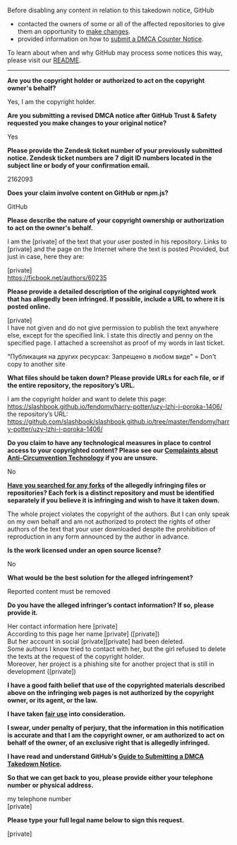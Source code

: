 Before disabling any content in relation to this takedown notice, GitHub
- contacted the owners of some or all of the affected repositories to give them an opportunity to [make changes](https://docs.github.com/en/github/site-policy/dmca-takedown-policy#a-how-does-this-actually-work).
- provided information on how to [submit a DMCA Counter Notice](https://docs.github.com/en/articles/guide-to-submitting-a-dmca-counter-notice).

To learn about when and why GitHub may process some notices this way, please visit our [README](https://github.com/github/dmca/blob/master/README.md#anatomy-of-a-takedown-notice).

---

**Are you the copyright holder or authorized to act on the copyright owner's behalf?**

Yes, I am the copyright holder.

**Are you submitting a revised DMCA notice after GitHub Trust & Safety requested you make changes to your original notice?**

Yes

**Please provide the Zendesk ticket number of your previously submitted notice. Zendesk ticket numbers are 7 digit ID numbers located in the subject line or body of your confirmation email.**

2162093

**Does your claim involve content on GitHub or npm.js?**

GitHub

**Please describe the nature of your copyright ownership or authorization to act on the owner's behalf.**

I am the [private] of the text that your user posted in his repository. Links to [private] and the page on the Internet where the text is posted Provided, but just in case, here they are:  

[private]   
https://ficbook.net/authors/60235

**Please provide a detailed description of the original copyrighted work that has allegedly been infringed. If possible, include a URL to where it is posted online.**

[private]  
I have not given and do not give permission to publish the text anywhere else, except for the specified link. I state this directly and penny on the specified page. I attached a screenshot as proof of my words in last ticket.

"Публикация на других ресурсах: Запрещено в любом виде" = Don't copy to another site

**What files should be taken down? Please provide URLs for each file, or if the entire repository, the repository’s URL.**

I am the copyright holder and want to delete this page:  
https://slashbook.github.io/fendomy/harry-potter/uzy-lzhi-i-poroka-1406/  
the repository’s URL:  
https://github.com/slashbook/slashbook.github.io/tree/master/fendomy/harry-potter/uzy-lzhi-i-poroka-1406/

**Do you claim to have any technological measures in place to control access to your copyrighted content? Please see our <a href="https://docs.github.com/articles/guide-to-submitting-a-dmca-takedown-notice#complaints-about-anti-circumvention-technology">Complaints about Anti-Circumvention Technology</a> if you are unsure.**

No

**<a href="https://docs.github.com/articles/dmca-takedown-policy#b-what-about-forks-or-whats-a-fork">Have you searched for any forks</a> of the allegedly infringing files or repositories? Each fork is a distinct repository and must be identified separately if you believe it is infringing and wish to have it taken down.**

The whole project violates the copyright of the authors. But I can only speak on my own behalf and am not authorized to protect the rights of other authors of the text that your user downloaded despite the prohibition of reproduction in any form announced by the author in advance.

**Is the work licensed under an open source license?**

No

**What would be the best solution for the alleged infringement?**

Reported content must be removed

**Do you have the alleged infringer’s contact information? If so, please provide it.**

Her contact information here [private]  
According to this page her name [private] ([private])  
But her account in social [private][private] had been deleted.  
Some authors I know tried to contact with her, but the girl refused to delete the texts at the request of the copyright holder.  
Moreover, her project is a phishing site for another project that is still in development ([private])

**I have a good faith belief that use of the copyrighted materials described above on the infringing web pages is not authorized by the copyright owner, or its agent, or the law.**

**I have taken <a href="https://www.lumendatabase.org/topics/22">fair use</a> into consideration.**

**I swear, under penalty of perjury, that the information in this notification is accurate and that I am the copyright owner, or am authorized to act on behalf of the owner, of an exclusive right that is allegedly infringed.**

**I have read and understand GitHub's <a href="https://docs.github.com/articles/guide-to-submitting-a-dmca-takedown-notice/">Guide to Submitting a DMCA Takedown Notice</a>.**

**So that we can get back to you, please provide either your telephone number or physical address.**

my telephone number   
[private]

**Please type your full legal name below to sign this request.**

[private]
